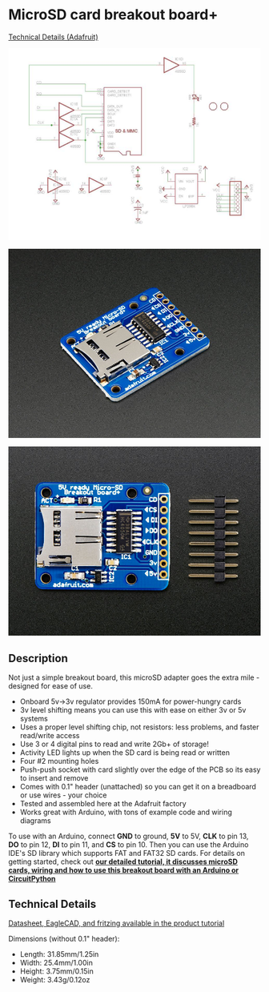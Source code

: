 # MicroSD card breakout board+

[Technical Details (Adafruit)](https://www.adafruit.com/product/254#technical-details)

![image-20210829205636512](.254_eng_tds--SdCard/image-20210829205636512.png)

![MicroSD card breakout board+](.254_eng_tds--SdCard/254-05.jpg)

![additional product photo](.254_eng_tds--SdCard/254-03.jpg)

## Description 

Not just a simple breakout board, this microSD adapter goes the extra mile - designed for ease of use.

- Onboard 5v->3v regulator provides 150mA for power-hungry cards
- 3v level shifting means you can use this with ease on either 3v or 5v systems
- Uses a proper level shifting chip, not resistors: less problems, and faster read/write access
- Use 3 or 4 digital pins to read and write 2Gb+ of storage!
- Activity LED lights up when the SD card is being read or written
- Four #2 mounting holes
- Push-push socket with card slightly over the edge of the PCB so its easy to insert and remove
- Comes with 0.1" header (unattached) so you can get it on a breadboard or use wires - your choice
- Tested and assembled here at the Adafruit factory
- Works great with Arduino, with tons of example code and wiring diagrams

To use with an Arduino, connect **GND** to ground, **5V** to 5V, **CLK** to pin 13, **DO** to pin 12, **DI** to pin 11, and **CS** to pin 10. Then you can use the Arduino IDE's SD library which supports FAT and FAT32 SD cards. For details on getting started, check out **[our detailed tutorial, it discusses microSD cards, wiring and how to use this breakout board with an Arduino or CircuitPython](http://learn.adafruit.com/adafruit-micro-sd-breakout-board-card-tutorial)**

## Technical Details 

[Datasheet, EagleCAD, and fritzing available in the product tutorial](https://learn.adafruit.com/adafruit-micro-sd-breakout-board-card-tutorial/download)

Dimensions (without 0.1" header):

- Length: 31.85mm/1.25in
- Width: 25.4mm/1.00in
- Height: 3.75mm/0.15in
- Weight: 3.43g/0.12oz
